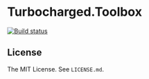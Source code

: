 Turbocharged.Toolbox
====================

[![Build status](https://ci.appveyor.com/api/projects/status/kb36grapqsjawyj2?svg=true)](https://ci.appveyor.com/project/jennings/turbocharged-toolbox)


## License

The MIT License. See `LICENSE.md`.
